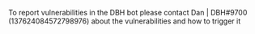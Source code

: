 To report vulnerabilities in the DBH bot please contact Dan | DBH#9700 (137624084572798976) about the vulnerabilities and how to trigger it
